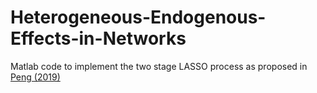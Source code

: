 # Heterogeneous-Endogenous-Effects-in-Networks
Matlab code to implement the two stage LASSO process as proposed in [Peng (2019)](https://static1.squarespace.com/static/59c5cb01197aea917f5f20b2/t/5c9c0e3f53450a5ff8d86f69/1553731138293/Heterogeneous+Endogenous+Effects+in+Networks.pdf)

